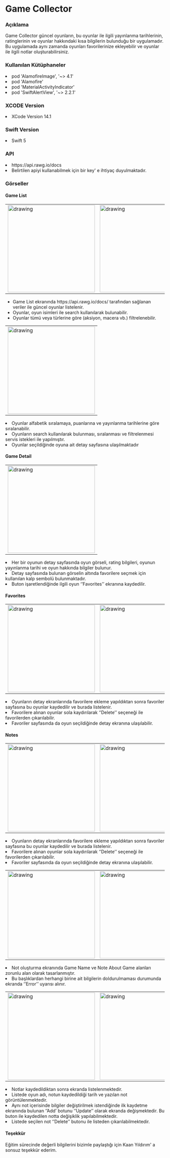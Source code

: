 # Game Collector

### Açıklama

Game Collector güncel oyunların, bu oyunlar ile ilgili yayınlanma tarihlerinin, ratinglerinin ve oyunlar hakkındaki kısa bilgilerin bulunduğu bir uygulamadır. Bu uygulamada aynı zamanda oyunları favorilerinize ekleyebilir ve oyunlar ile ilgili notlar oluşturabilirsiniz.

### Kullanılan Kütüphaneler
<li>pod 'AlamofireImage', '~> 4.1'</li>
<li>pod 'Alamofire'</li>
<li>pod 'MaterialActivityIndicator'</li>
<li>pod 'SwiftAlertView', '~> 2.2.1'</li>

### XCODE Version
<li>XCode Version 14.1</li>

### Swift Version
<li>Swift 5 </li>

### API
<li>https://api.rawg.io/docs</li>
<li>Belirtilen apiyi kullanabilmek için bir key' e ihtiyaç duyulmaktadır.</li>


### Görseller

  #### Game List
<div align="center">
<table>
<tr>
<td><img src="images/IMG_1165.PNG" alt="drawing" width="275"/></td>  
<td><img src="images/IMG_1167.PNG" alt="drawing" width="275"/></td>  
</td>  
</tr>
</table>
</div>
<ul>
<li>Game List ekranında https://api.rawg.io/docs/  tarafından sağlanan veriler ile güncel oyunlar listelenir. </li>
<li>Oyunlar, oyun isimleri ile search kullanılarak bulunabilir.</li>
<li>Oyunlar tümü veya türlerine göre (aksiyon, macera vb.) filtrelenebilir.</li>
</ul>
<div align="center">
<table>
<tr>
<td><img src="images/IMG_1168.PNG" alt="drawing" width="275"/></td>  
</td>  
</tr>
</table>
</div>
<li>Oyunlar alfabetik sıralamaya, puanlarına ve yayınlanma tarihlerine göre sıralanabilir.</li>
<li>Oyunların search kullanılarak bulunması, sıralanması ve filtrelenmesi servis istekleri ile yapılmıştır.</li>
<li>Oyunlar seçildiğinde oyuna ait detay sayfasına ulaşılmaktadır</li>

#### Game Detail

<div align="center">
<table>
<tr>
<td><img src="images/IMG_1166.PNG" alt="drawing" width="275"/></td>  
</td>  
</tr>
</table>
</div>
    <li>Her bir oyunun detay sayfasında oyun görseli, rating bilgileri, oyunun yayınlanma tarihi ve oyun hakkında bilgiler bulunur. </li>
    <li>Detay sayfasında bulunan görselin altında favorilere seçmek için kullanılan kalp sembolü bulunmaktadır. </li>
  <li>Buton işaretlendiğinde ilgili oyun ‘’Favorites’’ ekranına kaydedilir.</li>

#### Favorites

<div align="center">
<table>
<tr>
<td><img src="images/IMG_1169.PNG" alt="drawing" width="275"/></td>  
<td><img src="images/IMG_1177.PNG" alt="drawing" width="275"/></td>  
</td>  
</tr>
</table>
</div>
    <li>Oyunların detay ekranlarında favorilere ekleme yapıldıktan sonra favoriler sayfasına bu oyunlar kaydedilir ve burada listelenir.</li>
    <li>Favorilere alınan oyunlar sola kaydırılarak ‘’Delete’’ seçeneği ile favorilerden çıkarılabilir. </li>
  <li>Favoriler sayfasında da oyun seçildiğinde detay ekranına ulaşılabilir.</li>


#### Notes

<div align="center">
<table>
<tr>
<td><img src="images/IMG_1170.PNG" alt="drawing" width="275"/></td>  
<td><img src="images/IMG_1171.PNG" alt="drawing" width="275"/></td>  
</td>  
</tr>
</table>
</div>
    <li>Oyunların detay ekranlarında favorilere ekleme yapıldıktan sonra favoriler sayfasına bu oyunlar kaydedilir ve burada listelenir.</li>
    <li>Favorilere alınan oyunlar sola kaydırılarak ‘’Delete’’ seçeneği ile favorilerden çıkarılabilir. </li>
  <li>Favoriler sayfasında da oyun seçildiğinde detay ekranına ulaşılabilir.</li>

<div align="center">
<table>
<tr>
<td><img src="images/IMG_1172.PNG" alt="drawing" width="275"/></td>  
<td><img src="images/IMG_1173.PNG" alt="drawing" width="275"/></td>  
</td>  
</tr>
</table>
</div>
<li>Not oluşturma ekranında Game Name ve Note About Game alanları zorunlu alan olarak tasarlanmıştır.</li> 
<li>Bu başlıklardan herhangi birine ait bilgilerin doldurulmaması durumunda ekranda ‘’Error’’ uyarısı alınır.</li>

<div align="center">
<table>
<tr>
<td><img src="images/IMG_1175.PNG" alt="drawing" width="275"/></td>  
<td><img src="images/IMG_1176.PNG" alt="drawing" width="275"/></td>  
<td><img src="images/IMG_1179.PNG" alt="drawing" width="275"/></td>  
</td>  
</tr>
</table>
</div>
<li>Notlar kaydedildiktan sonra ekranda listelenmektedir. </li>
<li>Listede oyun adı, notun kaydedildiği tarih ve yazılan not görüntülenmektedir.</li>
<li>Aynı not içerisinde bilgiler değiştirilmek istendiğinde ilk kaydetme ekranında bulunan ‘’Add’ botunu ‘’Update’’ olarak ekranda değişmektedir. Bu buton ile kaydedilen notta değişiklik yapılabilmektedir.</li>
<li>Listede seçilen not ‘’Delete’’ butonu ile listeden çıkarılabilmektedir.</li>

#### Teşekkür
Eğitim sürecinde değerli bilgilerini bizimle paylaştığı için Kaan Yıldırım' a sonsuz teşekkür ederim.




